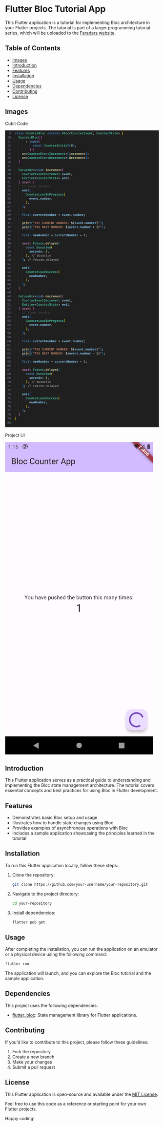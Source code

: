 # Flutter Bloc Tutorial App

This Flutter application is a tutorial for implementing Bloc architecture in your Flutter projects. The tutorial is part of a larger programming tutorial series, which will be uploaded to the [Faradars website](https://faradars.org).

## Table of Contents

- [Images](#Images)
- [Introduction](#introduction)
- [Features](#features)
- [Installation](#installation)
- [Usage](#usage)
- [Dependencies](#dependencies)
- [Contributing](#contributing)
- [License](#license)

## Images 

Cubit Code 
 
![Bloc Code Image](Bloc_Counter_App_Code.png)

Project UI

![Project UI Image](Bloc_Counter_App_UI.png)

## Introduction

This Flutter application serves as a practical guide to understanding and implementing the Bloc state management architecture. The tutorial covers essential concepts and best practices for using Bloc in Flutter development.

## Features

- Demonstrates basic Bloc setup and usage
- Illustrates how to handle state changes using Bloc
- Provides examples of asynchronous operations with Bloc
- Includes a sample application showcasing the principles learned in the tutorial

## Installation

To run this Flutter application locally, follow these steps:

1. Clone the repository:

   ```bash
   git clone https://github.com/your-username/your-repository.git
   ```

2. Navigate to the project directory:

   ```bash
   cd your-repository
   ```

3. Install dependencies:

   ```bash
   flutter pub get
   ```

## Usage

After completing the installation, you can run the application on an emulator or a physical device using the following command:

```bash
flutter run
```

The application will launch, and you can explore the Bloc tutorial and the sample application.

## Dependencies

This project uses the following dependencies:

- [flutter_bloc](https://pub.dev/packages/flutter_bloc): State management library for Flutter applications.

## Contributing

If you'd like to contribute to this project, please follow these guidelines:

1. Fork the repository
2. Create a new branch
3. Make your changes
4. Submit a pull request

## License

This Flutter application is open-source and available under the [MIT License](LICENSE).

Feel free to use this code as a reference or starting point for your own Flutter projects.

Happy coding!
